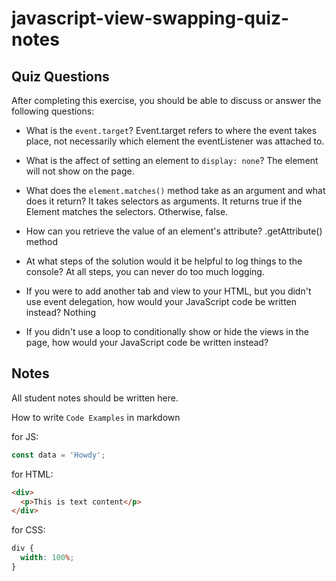 # javascript-view-swapping-quiz-notes

## Quiz Questions

After completing this exercise, you should be able to discuss or answer the following questions:

- What is the `event.target`?
  Event.target refers to where the event takes place, not necessarily which element the eventListener was attached to.

- What is the affect of setting an element to `display: none`?
  The element will not show on the page.

- What does the `element.matches()` method take as an argument and what does it return?
  It takes selectors as arguments. It returns true if the Element matches the selectors. Otherwise, false.

- How can you retrieve the value of an element's attribute?
  .getAttribute() method

- At what steps of the solution would it be helpful to log things to the console?
  At all steps, you can never do too much logging.

- If you were to add another tab and view to your HTML, but you didn't use event delegation, how would your JavaScript code be written instead?
  Nothing

- If you didn't use a loop to conditionally show or hide the views in the page, how would your JavaScript code be written instead?

## Notes

All student notes should be written here.

How to write `Code Examples` in markdown

for JS:

```javascript
const data = 'Howdy';
```

for HTML:

```html
<div>
  <p>This is text content</p>
</div>
```

for CSS:

```css
div {
  width: 100%;
}
```

